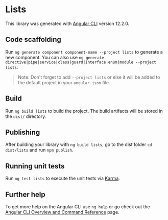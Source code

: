 # Lists

This library was generated with [Angular CLI](https://github.com/angular/angular-cli) version 12.2.0.

## Code scaffolding

Run `ng generate component component-name --project lists` to generate a new component. You can also use `ng generate directive|pipe|service|class|guard|interface|enum|module --project lists`.
> Note: Don't forget to add `--project lists` or else it will be added to the default project in your `angular.json` file. 

## Build

Run `ng build lists` to build the project. The build artifacts will be stored in the `dist/` directory.

## Publishing

After building your library with `ng build lists`, go to the dist folder `cd dist/lists` and run `npm publish`.

## Running unit tests

Run `ng test lists` to execute the unit tests via [Karma](https://karma-runner.github.io).

## Further help

To get more help on the Angular CLI use `ng help` or go check out the [Angular CLI Overview and Command Reference](https://angular.io/cli) page.
